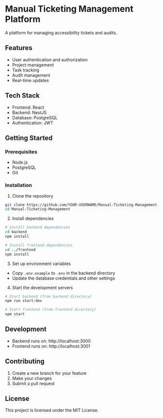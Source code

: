 # Manual Ticketing Management Platform

A platform for managing accessibility tickets and audits.

## Features

- User authentication and authorization
- Project management
- Task tracking
- Audit management
- Real-time updates

## Tech Stack

- Frontend: React
- Backend: NestJS
- Database: PostgreSQL
- Authentication: JWT

## Getting Started

### Prerequisites

- Node.js
- PostgreSQL
- Git

### Installation

1. Clone the repository
```bash
git clone https://github.com/YOUR-USERNAME/Manual-Ticketing-Management.git
cd Manual-Ticketing-Management
```

2. Install dependencies
```bash
# Install backend dependencies
cd backend
npm install

# Install frontend dependencies
cd ../frontend
npm install
```

3. Set up environment variables
- Copy `.env.example` to `.env` in the backend directory
- Update the database credentials and other settings

4. Start the development servers
```bash
# Start backend (from backend directory)
npm run start:dev

# Start frontend (from frontend directory)
npm start
```

## Development

- Backend runs on: http://localhost:3000
- Frontend runs on: http://localhost:3001

## Contributing

1. Create a new branch for your feature
2. Make your changes
3. Submit a pull request

## License

This project is licensed under the MIT License. 